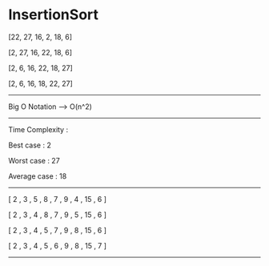 # InsertionSort


[22, 27, 16, 2, 18, 6]

[2, 27, 16, 22, 18, 6]

[2, 6, 16, 22, 18, 27]

[2, 6, 16, 18, 22, 27]

---

Big O Notation --> O(n^2)

---

Time Complexity :

Best case : 2

Worst case : 27 

Average case : 18

---

[ 2 , 3 , 5 , 8 , 7 , 9 , 4 , 15 , 6 ] 

[ 2 , 3 , 4 , 8 , 7 , 9 , 5 , 15 , 6 ] 

[ 2 , 3 , 4 , 5 , 7 , 9 , 8 , 15 , 6 ] 

[ 2 , 3 , 4 , 5 , 6 , 9 , 8 , 15 , 7 ] 

---
